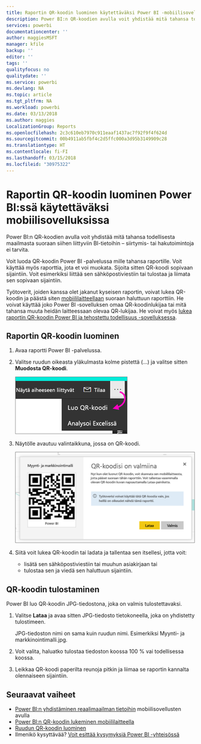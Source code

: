 ```yaml
---
title: Raportin QR-koodin luominen käytettäväksi Power BI ‑mobiilisovelluksissa
description: Power BI:n QR-koodien avulla voit yhdistää mitä tahansa todellisesta maailmasta suoraan siihen liittyviin Power BI ‑mobiilisovelluksen BI-tietoihin ilman hakutoimintoja.
services: powerbi
documentationcenter: ''
author: maggiesMSFT
manager: kfile
backup: ''
editor: ''
tags: ''
qualityfocus: no
qualitydate: ''
ms.service: powerbi
ms.devlang: NA
ms.topic: article
ms.tgt_pltfrm: NA
ms.workload: powerbi
ms.date: 03/13/2018
ms.author: maggies
LocalizationGroup: Reports
ms.openlocfilehash: 2c3c610eb7970c911eaaf1437ac7f92f9f4f624d
ms.sourcegitcommit: 00b4911ab5fbf4c2d5ffc000a3d95b3149909c28
ms.translationtype: HT
ms.contentlocale: fi-FI
ms.lasthandoff: 03/15/2018
ms.locfileid: "30975322"
---
```

# <a name="create-a-qr-code-for-a-report-in-power-bi-to-use-in-the-mobile-apps"></a>Raportin QR-koodin luominen Power BI:ssä käytettäväksi mobiilisovelluksissa
Power BI:n QR-koodien avulla voit yhdistää mitä tahansa todellisesta maailmasta suoraan siihen liittyviin BI-tietoihin – siirtymis- tai hakutoimintoja ei tarvita.

Voit luoda QR-koodin Power BI -palvelussa mille tahansa raportille. Voit käyttää myös raporttia, jota et voi muokata. Sijoita sitten QR-koodi sopivaan sijaintiin. Voit esimerkiksi liittää sen sähköpostiviestiin tai tulostaa ja liimata sen sopivaan sijaintiin. 

Työtoverit, joiden kanssa olet jakanut kyseisen raportin, voivat lukea QR-koodin ja päästä siten [mobiililaitteellaan](mobile-apps-qr-code.md) suoraan haluttuun raporttiin. He voivat käyttää joko Power BI ‑sovelluksen omaa QR-koodinlukijaa tai mitä tahansa muuta heidän laitteessaan olevaa QR-lukijaa. He voivat myös [lukea raportin QR-koodin Power BI ja tehostettu todellisuus -sovelluksessa](mobile-mixed-reality-app.md#scan-a-report-qr-code-in-holographic-view).

## <a name="create-a-qr-code-for-a-report"></a>Raportin QR-koodin luominen
1. Avaa raportti Power BI -palvelussa.
2. Valitse ruudun oikeasta yläkulmasta kolme pistettä (...) ja valitse sitten **Muodosta QR-koodi**. 
   
    ![](media/service-create-qr-code-for-report/power-bi-create-qr-code-report.png)
3. Näytölle avautuu valintaikkuna, jossa on QR-koodi. 
   
    ![](media/service-create-qr-code-for-report/powerbi_report_qrcode.png)
4. Siitä voit lukea QR-koodin tai ladata ja tallentaa sen itsellesi, jotta voit: 
   
   * lisätä sen sähköpostiviestiin tai muuhun asiakirjaan tai 
   * tulostaa sen ja viedä sen haluttuun sijaintiin. 

## <a name="print-the-qr-code"></a>QR-koodin tulostaminen
Power BI luo QR-koodin JPG-tiedostona, joka on valmis tulostettavaksi. 

1. Valitse **Lataa** ja avaa sitten JPG-tiedosto tietokoneella, joka on yhdistetty tulostimeen.  
   
   JPG-tiedoston nimi on sama kuin ruudun nimi. Esimerkiksi Myynti- ja markkinointimalli.jpg.
   
1. Voit valita, haluatko tulostaa tiedoston koossa 100 % vai todellisessa koossa.  
2. Leikkaa QR-koodi paperilta reunoja pitkin ja liimaa se raportin kannalta olennaiseen sijaintiin. 

## <a name="next-steps"></a>Seuraavat vaiheet
* [Power BI:n yhdistäminen reaalimaailman tietoihin](mobile-apps-data-in-real-world-context.md) mobiilisovellusten avulla
* [Power BI:n QR-koodin lukeminen mobiililaitteella](mobile-apps-qr-code.md)
* [Ruudun QR-koodin luominen](service-create-qr-code-for-tile.md)
* Ilmenikö kysyttävää? [Voit esittää kysymyksiä Power BI -yhteisössä](http://community.powerbi.com/)

